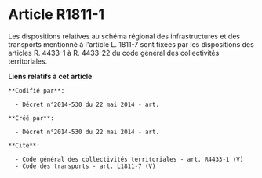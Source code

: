 # Article R1811-1

Les dispositions relatives au schéma régional des infrastructures et des transports mentionné à l'article L. 1811-7 sont
fixées par les dispositions des articles R. 4433-1 à R. 4433-22 du code général des collectivités territoriales.

**Liens relatifs à cet article**

	**Codifié par**:

	  - Décret n°2014-530 du 22 mai 2014 - art.

	**Créé par**:

	  - Décret n°2014-530 du 22 mai 2014 - art.

	**Cite**:

	  - Code général des collectivités territoriales - art. R4433-1 (V)
	  - Code des transports - art. L1811-7 (V)
